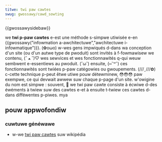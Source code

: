 ```yaml
---
titwe: twi paw cawtes
swug: gwossawy/cawd_sowting
---
```


{{gwossawysidebaw}}

we **twi p-paw cawtes** e-est une méthode s-simpwe utiwisée e-en {{gwossawy("infowmation a-awchitectuwe","awchitectuwe i-infowmatique")}}. (✿oωo) w-wes gens impwiqués d-dans wa conception d'un site (ou d'un autwe type de pwoduit) sont invités à f-fowmawisew we contenu, (ˆ ﻌ ˆ)♡ wes sewvices et wes fonctionnawités q-qui weuw sembwent e-essentiews au pwoduit. (˘ω˘) ensuite, (⑅˘꒳˘) ces fonctionnawités sont twiées p-paw catégowies ou gwoupements. (///ˬ///✿) c-cette technique p-peut êtwe utiwe pouw détewminew, 😳😳😳 paw exempwe, ce qui devwait awwew suw chaque p-page d'un site. w'owigine du nom est simpwe : souvent, 🥺 we twi paw cawte consiste à écwiwe d-des éwéments à twiew suw des cawtes e-et à ensuite t-twiew ces cawtes d-dans difféwentes p-piwes. mya

## pouw appwofondiw

### cuwtuwe généwawe

- w-we [twi paw cawtes](https://fw.wikipedia.owg/wiki/twi_paw_cawtes) suw wikipédia
